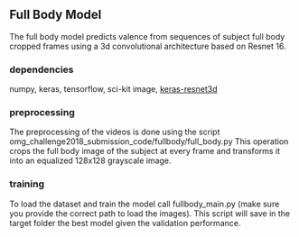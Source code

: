 ## Full Body Model

The full body model predicts valence from sequences of subject full body cropped frames using a 3d convolutional architecture based on Resnet 16.

### dependencies

numpy, keras, tensorflow, sci-kit image, [keras-resnet3d](https://github.com/JihongJu/keras-resnet3d)

### preprocessing

The preprocessing of the videos is done using the script omg_challenge2018_submission_code/fullbody/full_body.py
This operation crops the full body image of the subject at every frame and transforms it into an equalized 128x128 grayscale image.

### training

To load the dataset and train the model call fullbody_main.py (make sure you provide the correct path to load the images). This script will save in the target folder the best model given the validation performance.
